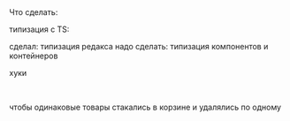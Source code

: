 ##
Что сделать:
<p>типизация с TS:</p>
сделал: типизация редакса
надо сделать: типизация компонентов и контейнеров
<br>
<p>хуки </p>
<br>
<p>чтобы одинаковые товары стакались в корзине и удалялись по одному</p>